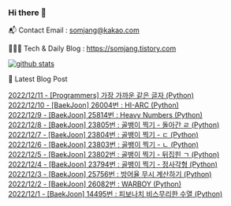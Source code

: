 ### Hi there 👋

📬  Contact Email : somjang@kakao.com

👨🏻‍💻  Tech & Daily Blog : https://somjang.tistory.com

[![github stats](https://github-readme-stats.vercel.app/api?username=SOMJANG&show_icons=true&hide_border=False)](https://somjang.tistory.com)

🤩 Latest Blog Post

[2022/12/11 - [Programmers] 가장 가까운 같은 글자 (Python)](https://somjang.tistory.com/entry/Programmers-%EA%B0%80%EC%9E%A5-%EA%B0%80%EA%B9%8C%EC%9A%B4-%EA%B0%99%EC%9D%80-%EA%B8%80%EC%9E%90-Python) <br>
[2022/12/10 - [BaekJoon] 26004번 : HI-ARC (Python)](https://somjang.tistory.com/entry/BaekJoon-26004%EB%B2%88-HI-ARC-Python) <br>
[2022/12/9 - [BaekJoon] 25814번 : Heavy Numbers (Python)](https://somjang.tistory.com/entry/BaekJoon-25814%EB%B2%88-Heavy-Numbers-Python) <br>
[2022/12/8 - [BaekJoon] 23805번 : 골뱅이 찍기 - 돌아간 ㄹ (Python)](https://somjang.tistory.com/entry/BaekJoon-23805%EB%B2%88-%EA%B3%A8%EB%B1%85%EC%9D%B4-%EC%B0%8D%EA%B8%B0-%EB%8F%8C%EC%95%84%EA%B0%84-%E3%84%B9-Python) <br>
[2022/12/7 - [BaekJoon] 23804번 : 골뱅이 찍기 - ㄷ (Python)](https://somjang.tistory.com/entry/BaekJoon-23804%EB%B2%88-%EA%B3%A8%EB%B1%85%EC%9D%B4-%EC%B0%8D%EA%B8%B0-%E3%84%B7-Python) <br>
[2022/12/6 - [BaekJoon] 23803번 : 골뱅이 찍기 - ㄴ (Python)](https://somjang.tistory.com/entry/BaekJoon-23803%EB%B2%88-%EA%B3%A8%EB%B1%85%EC%9D%B4-%EC%B0%8D%EA%B8%B0-%E3%84%B4-Python) <br>
[2022/12/5 - [BaekJoon] 23802번 : 골뱅이 찍기 - 뒤집힌 ㄱ (Python)](https://somjang.tistory.com/entry/BaekJoon-23802%EB%B2%88-%EA%B3%A8%EB%B1%85%EC%9D%B4-%EC%B0%8D%EA%B8%B0-%EB%92%A4%EC%A7%91%ED%9E%8C-%E3%84%B1-Python) <br>
[2022/12/4 - [BaekJoon] 23794번 : 골뱅이 찍기 - 정사각형 (Python)](https://somjang.tistory.com/entry/BaekJoon-23794%EB%B2%88-%EA%B3%A8%EB%B1%85%EC%9D%B4-%EC%B0%8D%EA%B8%B0-%EC%A0%95%EC%82%AC%EA%B0%81%ED%98%95-Python) <br>
[2022/12/3 - [BaekJoon] 25756번 : 방어율 무시 계산하기 (Python)](https://somjang.tistory.com/entry/BaekJoon-25756%EB%B2%88-%EB%B0%A9%EC%96%B4%EC%9C%A8-%EB%AC%B4%EC%8B%9C-%EA%B3%84%EC%82%B0%ED%95%98%EA%B8%B0-Python) <br>
[2022/12/2 - [BaekJoon] 26082번 : WARBOY (Python)](https://somjang.tistory.com/entry/BaekJoon-26082%EB%B2%88-WARBOY-Python) <br>
[2022/12/1 - [BaekJoon] 14495번 : 피보나치 비스무리한 수열 (Python)](https://somjang.tistory.com/entry/BaekJoon-14495%EB%B2%88-%ED%94%BC%EB%B3%B4%EB%82%98%EC%B9%98-%EB%B9%84%EC%8A%A4%EB%AC%B4%EB%A6%AC%ED%95%9C-%EC%88%98%EC%97%B4-Python) <br>
